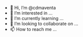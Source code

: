 - 👋 Hi, I’m @cdmaventa
- 👀 I’m interested in ...
- 🌱 I’m currently learning ...
- 💞️ I’m looking to collaborate on ...
- 📫 How to reach me ...

<!---
cdmaventa/cdmaventa is a ✨ special ✨ repository because its `README.md` (this file) appears on your GitHub profile.
You can click the Preview link to take a look at your changes.
--->
